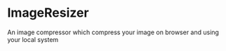 # ImageResizer

An image compressor which compress your image on browser and using your local system  
